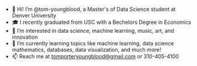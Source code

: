 - 👋 Hi! I’m @tom-youngblood, a Master's of Data Science student at Denver University
- 🎓 I recently graduated from USC with a Bechelors Degree in Economics
- 👀 I’m interested in data science, machine learning, music, art, and innovation
- 🌱 I’m currently learning topics like machine learning, data science mathematics, databases, data visualization, and much more!
- 📫 Reach me at tomporteryoungblood@gmail.com or 310-405-4100

<!---
tom-youngblood/tom-youngblood is a ✨ special ✨ repository because its `README.md` (this file) appears on your GitHub profile.
You can click the Preview link to take a look at your changes.
--->
